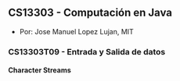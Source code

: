 ## CS13303 - Computación en Java
- Por: Jose Manuel Lopez Lujan, MIT

### CS13303T09 - Entrada y Salida de datos 

#### Character Streams

